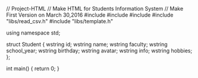 // Project-HTML
// Make HTML for Students Information System
// Make First Version on March 30,2016
#include <iostream>
#include <string>
#include <cctype>
#include "libs/read_csv.h"
#include "libs/template.h"

using namespace std;

struct Student
{
	wstring id;
	wstring name;
	wstring faculty;
	wstring school_year;
	wstring birthday;
	wstring avatar;
	wstring info;
	wstring hobbies;
};

int main()
{
	return 0;
}
